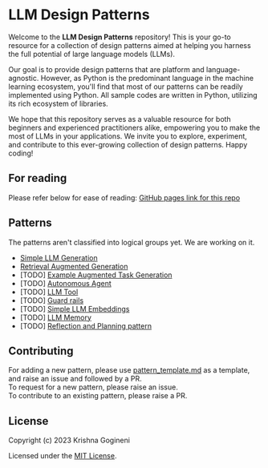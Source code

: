 # LLM Design Patterns

Welcome to the **LLM Design Patterns** repository! This is your go-to resource for a collection of design patterns aimed
at helping you harness the full potential of large language models (LLMs).

Our goal is to provide design patterns that are platform and language-agnostic. However, as Python is the predominant
language in the machine learning ecosystem, you'll find that most of our patterns can be readily implemented using
Python. All sample codes are written in Python, utilizing its rich ecosystem of libraries.

We hope that this repository serves as a valuable resource for both beginners and experienced practitioners alike,
empowering you to make the most of LLMs in your applications. We invite you to explore, experiment, and contribute to
this ever-growing collection of design patterns. Happy coding!

## For reading

Please refer below for ease of reading:
[GitHub pages link for this repo](https://123gkc.github.io/llm-design-patterns/)

## Patterns

The patterns aren't classified into logical groups yet. We are working on it.

- [Simple LLM Generation](simple-llm-generation/simple-llm-generation.md)
- [Retrieval Augmented Generation](retrieval-augmented-generation/retrieval-augmented-generation.md)
- [TODO] [Example Augmented Task Generation](simple-llm-generation/simple-llm-generation.md)
- [TODO] [Autonomous Agent](simple-llm-generation/simple-llm-generation.md)
- [TODO] [LLM Tool](simple-llm-generation/simple-llm-generation.md)
- [TODO] [Guard rails](simple-llm-generation/simple-llm-generation.md)
- [TODO] [Simple LLM Embeddings](simple-llm-generation/simple-llm-generation.md)
- [TODO] [LLM Memory](simple-llm-generation/simple-llm-generation.md)
- [TODO] [Reflection and Planning pattern](simple-llm-generation/simple-llm-generation.md)

## Contributing

For adding a new pattern, please use [pattern_template.md](./pattern_template.md) as a template, and raise an issue and
followed by a PR. <br>
To request for a new pattern, please raise an issue. <br>
To contribute to an existing pattern, please raise a PR.

## License

Copyright (c) 2023 Krishna Gogineni

Licensed under the [MIT License](LICENSE).